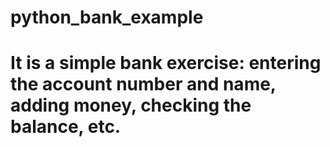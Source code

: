 # python_bank_example

# It is a simple bank exercise: entering the account number and name, adding money, checking the balance, etc.